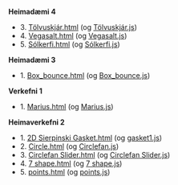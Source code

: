 <b>Heimadæmi 4</b>
<ul>
  <li> 3. <a href="Heimadæmi_4/Tölvuskjár/Tölfuskjár.html">Tölvuskjár.html</a> (og <a href="Heimadæmi_4/Tölvuskjár/Tölfuskjár/Tölfuskjár.js">Tölvuskjár.js</a>)</li> 
  <li> 4. <a href="Heimadæmi_4/Vegasalt/Vegasalt.html">Vegasalt.html</a> (og <a href="Heimadæmi_4/Vegasalt/Vegasalt/Vegasalt.js">Vegasalt.js</a>)</li> 
  <li> 5. <a href="Heimadæmi_4/Solkerfi/solkerfi-tungl.html">Sólkerfi.html</a> (og <a href="Heimadæmi_4/Solkerfi/solkerfi-tungl_files/solkerfi-tungl.js">Sólkerfi.js</a>)</li> 
</ul>

<b>Heimadæmi 3</b>
<ul>
  <li> 1. <a href="Heimadæmi_3/Box_bounce_mod/box-bounce.html">Box_bounce.html</a> (og <a href="Heimadæmi_3/Box_bounce_mod/box-bounce_files/box-bounce.js.download">Box_bounce.js</a>)</li> 
</ul>

<b>Verkefni 1</b>
<ul>
  <li> 1. <a href="Verkefni_1/marius.html">Marius.html</a> (og <a href="Verkefni_1/marius/marius.js">Marius.js</a>)</li> 
</ul>

<b>Heimaverkefni 2</b>
<ul>
  <li> 1. <a href="Heimadæmi_2/d1_Gasket/2D Sierpinski Gasket.html">2D Sierpinski Gasket.html</a> (og <a href="Heimadæmi_2/d1_Gasket/2D Sierpinski Gasket_files/gasket1.js.download">gasket1.js</a>)</li> 
    
  <li> 2. <a href="Heimadæmi_2/d2_Circlefan/circlefan.html">Circle.html</a> (og <a href="Heimadæmi_2/d2_Circlefan/circlefan_files/circlefan.js.download">Circlefan.js</a>)</li> 
    
  <li> 3. <a href="Heimadæmi_2/d3_Circlefan_Slider/circlefan.html">Circlefan Slider.html</a> (og <a href="Heimadæmi_2/d3_Circlefan_Slider/circlefan_files/circlefan.js.download">Circlefan Slider.js</a>)</li> 
      
  <li> 4. <a href="Heimadæmi_2/d4_seven_shape/7-shape-fan.html">7 shape.html</a> (og <a href="Heimadæmi_2/d4_seven_shape/7-shape-fan_files/7-shape-fan.js.download">7 shape.js</a>)</li> 
        
  <li> 5. <a href="Heimadæmi_2/d5_click_triangle/points.html">points.html</a> (og <a href="Heimadæmi_2/d5_click_triangle/points_files/points.js.download">points.js</a>)</li> 
      
</ul>

